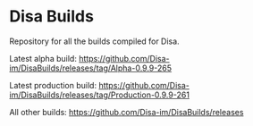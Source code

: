 # Disa Builds

Repository for all the builds compiled for Disa.

Latest alpha build: https://github.com/Disa-im/DisaBuilds/releases/tag/Alpha-0.9.9-265

Latest production build: https://github.com/Disa-im/DisaBuilds/releases/tag/Production-0.9.9-261

All other builds: https://github.com/Disa-im/DisaBuilds/releases

